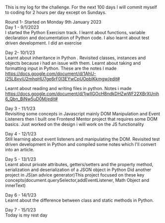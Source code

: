 This is my log for the challenge. For the next 100 days I will commit myself to coding for 2 hours per day except on Sundays.

Round 1- Started on Monday 9th January 2023
<br>
Day 1 - 9/1/2023 <br>
I started the Python Exercism track. I learnt about functions, variable declaration and documentation of Python code. I also learnt about test driven development. I did an exercise

Day 2- 10/1/23 <br>
 Learnt about inheritance in Python . Revisited classes, instances and objects because i had an issue with them.
Learnt about taking and formatting input in Python. These are the notes I made
https://docs.google.com/document/d/1AhU-I25L8xyiU2mhqHU7ge6rF0l3EYwCpUOpblKkmgw/edit#
<br>

Learnt about reading and writing files in python. Notes i made
 <br>
https://docs.google.com/document/d/1jwIlGOcH8ndkDHZwWF22XBrXUnih6_Qbn_BiNw5uD0M/edit#


Day 3 - 11/1/23 <br>
Revisiting some concepts in Javascript mainly DOM Manipulation and Event Listeners then I built one Frontend Mentor project that requires some DOM basics.
Just worked on the design i will work on the JS functionality

Day 4 - 12/1/23 <br>
Still learning about event listeners and manipulating the DOM.
Revisited test driven development in Python and compiled some notes which I'll convert into an article.


Day 5 - 13/1/23 <br>
Learnt about private attributes, getters/setters and the property method, serialization and deserialization of a JSON object in Python 
Did another project in JS(an advice generator)This project focused on these key concepts(document.querySelector,addEventListener, Math Object and innerText)

Day 6 - 14/1/23 <br>
Learnt about the difference between class and static methods in Python.

Day 7 - 15/1/23 <br>
Today is my rest day